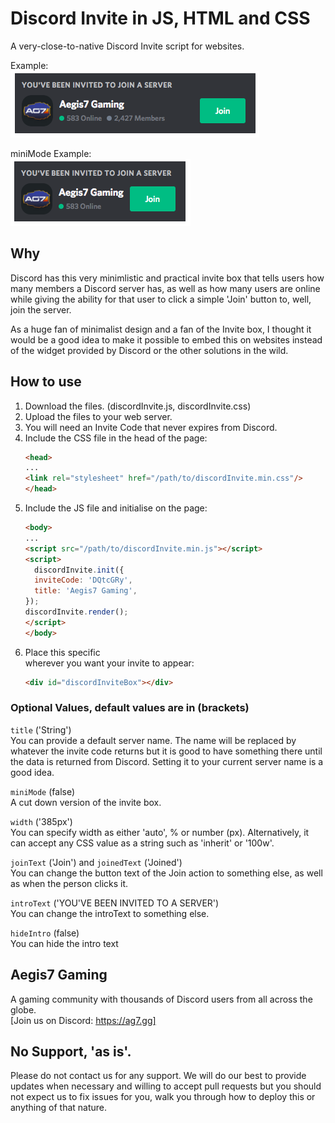 # Discord Invite in JS, HTML and CSS
A very-close-to-native Discord Invite script for websites.

Example:  
![Example of Discord Invite](example.png?raw=true "Discord Invite Example: Aegis7 Gaming")

miniMode Example:  
![Example of Discord Invite in miniMode](example-mini.png?raw=true "Discord Invite Example: Aegis7 Gaming (miniMode)")


## Why
Discord has this very minimlistic and practical invite box that tells users how many members a Discord server has, as well as how many users are online while giving the ability for that user to click a simple 'Join' button to, well, join the server.

As a huge fan of minimalist design and a fan of the Invite box, I thought it would be a good idea to make it possible to embed this on websites instead of the widget provided by Discord or the other solutions in the wild.

## How to use
 1. Download the files. (discordInvite.js, discordInvite.css)
 1. Upload the files to your web server.
 1. You will need an Invite Code that never expires from Discord.
 1. Include the CSS file in the head of the page:
    ```html
    <head>
    ...
    <link rel="stylesheet" href="/path/to/discordInvite.min.css"/>
    </head>
    ```
 1. Include the JS file and initialise on the page:
    ```html
    <body>
    ...
    <script src="/path/to/discordInvite.min.js"></script>
    <script>
      discordInvite.init({
      inviteCode: 'DQtcGRy',
      title: 'Aegis7 Gaming',
    });
    discordInvite.render();
    </script>
    </body>
    ```
1. Place this specific <div> wherever you want your invite to appear:
    ```html
    <div id="discordInviteBox"></div>
    ```

### Optional Values, default values are in (brackets)
`title` ('String')  
You can provide a default server name. The name will be replaced by whatever the invite code returns but it is good to have something there until the data is returned from Discord. Setting it to your current server name is a good idea.

`miniMode` (false)  
A cut down version of the invite box.

`width` ('385px')  
You can specify width as either 'auto', % or number (px). Alternatively, it can accept any CSS value as a string such as 'inherit' or '100w'.

`joinText` ('Join') and `joinedText` ('Joined')  
You can change the button text of the Join action to something else, as well as when the person clicks it.

`introText` ('YOU\'VE BEEN INVITED TO A SERVER')  
You can change the introText to something else.

`hideIntro` (false)  
You can hide the intro text

## Aegis7 Gaming
A gaming community with thousands of Discord users from all across the globe.  
[Join us on Discord: https://ag7.gg]

## No Support, 'as is'.
Please do not contact us for any support. We will do our best to provide updates when necessary and willing to accept pull requests but you should not expect us to fix issues for you, walk you through how to deploy this or anything of that nature.
